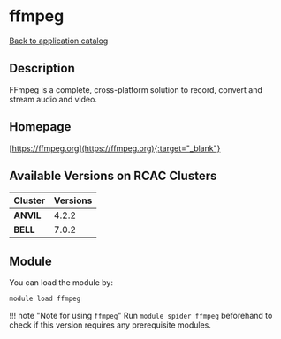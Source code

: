 # ffmpeg

[Back to application catalog](../app_catalog.md)

## Description

FFmpeg is a complete, cross-platform solution to record, convert and stream audio and video.

## Homepage

[https://ffmpeg.org](https://ffmpeg.org){:target="_blank"}

## Available Versions on RCAC Clusters

|Cluster|Versions|
|---|---|
**ANVIL**|4.2.2
**BELL**|7.0.2

## Module

You can load the module by:

```bash
module load ffmpeg
```

!!! note "Note for using `ffmpeg`"
    Run `module spider ffmpeg` beforehand to check if this version requires any prerequisite modules.
